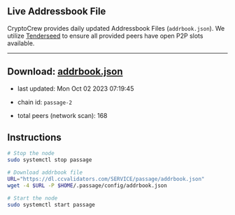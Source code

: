 ## Live Addressbook File

CryptoCrew provides daily updated Addressbook Files (`addrbook.json`). We utilize [Tenderseed](https://github.com/binaryholdings/tenderseed) to ensure all provided peers have open P2P slots available.

---
**Download: [addrbook.json](https://dl.ccvalidators.com/SERVICE/passage/addrbook.json)**
---

- last updated: Mon Oct 02 2023 07:19:45
- chain id: `passage-2`

- total peers (network scan): 168

## Instructions
```sh
# Stop the node
sudo systemctl stop passage

# Download addrbook file
URL="https://dl.ccvalidators.com/SERVICE/passage/addrbook.json"
wget -4 $URL -P $HOME/.passage/config/addrbook.json

# Start the node
sudo systemctl start passage
```

